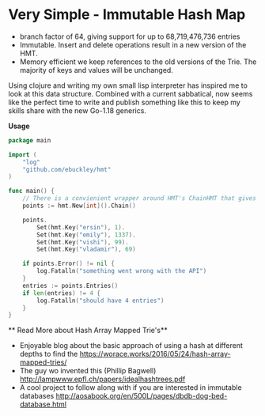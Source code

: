 # Very Simple - Immutable Hash Map

- branch factor of 64, giving support for up to 68,719,476,736 entries
- Immutable. Insert and delete operations result in a new version of the HMT.
- Memory efficient we keep references to the old versions of the Trie. The majority of keys and values will be unchanged.

Using clojure and writing my own small lisp interpreter has inspired me to look at this data structure.
Combined with a current sabbatical, now seems like the perfect time to write and publish something like this to keep my skills share with the new Go-1.18 generics.

**Usage**

```go
package main

import (
	"log"
	"github.com/ebuckley/hmt"
)

func main() {
    // There is a convienient wrapper around HMT's ChainHMT that gives you a fluent API (if you choose)
    points := hmt.New[int]().Chain()

    points.
        Set(hmt.Key("ersin"), 1).
        Set(hmt.Key("emily"), 1337).
        Set(hmt.Key("vishi"), 99).
        Set(hmt.Key("vladamir"), 69)

    if points.Error() != nil {
        log.Fatalln("something went wrong with the API")
    }
    entries := points.Entries()
    if len(entries) != 4 {
        log.Fatalln("should have 4 entries")
    }
}

```

** Read More about Hash Array Mapped Trie's**

- Enjoyable blog about the basic approach of using a hash at different depths to find the https://worace.works/2016/05/24/hash-array-mapped-tries/
- The guy wo invented this (Phillip Bagwell) http://lampwww.epfl.ch/papers/idealhashtrees.pdf
- A cool project to follow along with if you are interested in immutable databases http://aosabook.org/en/500L/pages/dbdb-dog-bed-database.html
